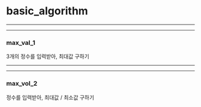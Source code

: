 # basic_algorithm

---
---

### max_val_1

3개의 정수를 입력받아, 최대값 구하기

---
---

### max_vol_2

정수를 입력받아, 최대값 / 최소값 구하기